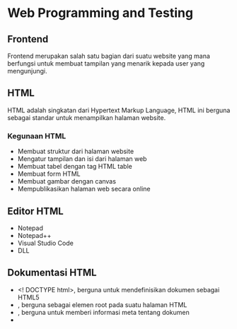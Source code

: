 # Web Programming and Testing

## Frontend

Frontend merupakan salah satu bagian dari suatu website yang mana berfungsi untuk membuat tampilan yang menarik kepada user yang mengunjungi.

## HTML

HTML adalah singkatan dari Hypertext Markup Language, HTML ini berguna sebagai standar untuk menampilkan halaman website.

### Kegunaan HTML

- Membuat struktur dari halaman website
- Mengatur tampilan dan isi dari halaman web
- Membuat tabel dengan tag HTML table
- Membuat form HTML
- Membuat gambar dengan canvas
- Mempublikasikan halaman web secara online

## Editor HTML

- Notepad
- Notepad++
- Visual Studio Code
- DLL

## Dokumentasi HTML

- <! DOCTYPE html>, berguna untuk mendefinisikan dokumen sebagai HTML5
- <html>, berguna sebagai elemen root pada suatu halaman HTML
- <head>, berguna untuk memberi informasi meta tentang dokumen
- <title>, berguna untuk menentukan judul untuk dokumen
- <body>, berisi konten halaman yang terlihat

## Tag Heading and Paragraph

- <h1> - <h6> berguna sebagai heading pada halaman website
- <p> berguna untuk memisahkan paragraph

## Styling pada Paragraph

- <!--> <strong> --> <strong> untuk membuat teks tebal </strong>
- <!--> <em> --> <em> untuk membuat teks miring </em>
- <!--> <s> --> <s> untuk membuat teks garis coret </s>
- <!--> <br> --> <br> untuk line break membuat garis baru </br>

## List HTML

- Ordered List, list yang berurut (<ol>)
- Unordered List, list yang tidak berurut (<ul>)

untuk pendeklarasiannya dapat menggunakan <li>

## CSS

CSS adalah singkatan dari Cascading Style Sheet, yang berguna untuk menghias halaman web, dapat menambahkan warna, font, background, dan lainnnya, kemudian juga dapat mengatur posisi pada halaman web seperti float, align, display, dan lainnya.

## Tag Table

Tag table berguna untuk membuat tabel pada halaman website dengan menggunakan tag <table> kemudian untuk barisnya menggunakan <tr> dan kolom menggunakan <td>, dan kolom pada tabel header menggunakan <th>.

## Tag form

Berguna untuk membuat form pada laman website dengan tag <form>

## Cara menambah file CSS

1. External CSS, disisipkan dalam tag <head>
2. Internal CSS, didefinisikan dalam elemen <style>, <head>, <body>
3. Inline CSS, dapat digunakan untuk elemen tunggal pada HTML, untuk menerapkan style yang unik

## CSS Selector

Digunakan untuk memilih element yang akan distyling

## Penanda HTML

### ID (#)

- Setia
- p elemen hanya dapat memiliki satu tag id
- Dalam satu halaman tidak boleh ada dua penamaan id yang berbeda

### Class (.)

- Tag class dengan nama yang sama dapat dipakai berulang-ulang dalam halaman yang sama
- Satu elemen dapat memiliki lebih dari satu Class yang berbeda.

## CSS Grouping

Beberapa selector dapat dikelompokkan dalam satu deklarasi style

## CSS Font

Font yang digunakan untuk teks, seperti ukuran, ketebalan,kemiringan, dan lainnya. Font-font yang dapat digunakan dapat dicari pada google dan mendowloadnya.

## CSS Margin and Padding

Untuk membuat ruang di sekitar element

## CSS Background

Untuk membuat style pada background, contohnya seperti color untuk menentukan warna, image untuk menentukan gambar, size untuk menentukan ukuran gambar, dan lainnya

## CSS Link

- :hover, untuk kondisi mouse ketika terdapat pada atas elemen
- :active, style yang diberikan ketika link ditekan
- :visited, style yang diberikan ketika link sudah ditekan

## CSS Transisi

Berguna untuk mengubah value properti menjadi lebih halus dalam durasi yang ditentukan.

## CSS Display

Untuk menentukan tampilan pada elemen yang dipilih, dapat dengan block (yang selalu dimulai pada baris baru), inline-block (membutuhkan lebar sesuai yang diperlukan), dan none untuk menyembunyikan elemen untuk tidak ditampilkan

## CSS Table

Untuk membuat style pada elemen table HTML, dapat dengan menambah border, border-collapse untuk menjadi single border, dan :nth-child(even) untuk membuat backgroun stripe.

## Frontend Framework

Frontend Framework merupakan sekumpulan aturan kode yang dapat digunakan untuk mempermudah kita dalam membuat suatu tampilan website.

## Kelebihan Bootsrap

- Gratis
- Mudah untuk dipelajari
- Cepat
- Support responsive

## Class pada bootstrap

Terdapat beberapa kelas pada bootstrap seperti container, row, column, dan button.

## Sistem Grid

Sistem grid digunakan pada column yang mana dalam satu halaman terdapat sejumalah 12 kemudian dapat dipisah sesuai dengan kebutuhan.

## Architecture Serenity BDD

Serenity merupakan open source BDD framework yang membantu pengembang dalam pembuatan penulisan well-structured dan maintainable automated acceptance test.

Terdiri dari requirements, test, steps, pages, dan reports.

## Define Requirement

- Ketika menggunakan serenity harus memulai dengan kebutuhan yang akan diimplementasikan
- Sering diibaratkan sebagai user storie dengan kriteria yang membantu perjelas persyaratan.
- Terdapat stories yang serenity automate

## Automate Acceptance Criteria

- Menjelaskan acceptance criteria dalam high level business term
- Menggunakan BDD tool untuk record seperti cucumber dan lainnya, kemudian mengimplementasikannya

## Report on Test Result

Setiap test yang kita lakukan harus terdapat report hasilnya, salah satunya dengan serenity yang memberikan hasil detail pada pengujian yang dilakukan.

## BDD with Cucumber

### Steps

1. Write Story, dengan gherkin (given when then)
2. Map Steps to Java, mengonfigurasi step script dan validasinya
3. Configure Stories, menggabungkan stories dan steps
4. Run Stories, menggunakan intellij IDEA maven
5. View Reports, membuat dan melihat hasilnya dengan serenity

## Yang harus disiapkan

- Maven
- Homebrew
- Chrome
- Intellij

## Writing the Test

1. Serenity Cucumber
2. Create File Stories
3. Create File Test Class
4. Create File Test Steps
5. Create File Page Object

## Serenity Properties

- Serenity mendukung banyak properti yang dapat dimodifikasi sesuai dengan pengujian yang dijalankan
- Webdriver.driver menjelaskan browser yang akan digunakan untuk test
- Ignore.failures.in.stories untuk mengset serenity untuk melanjutkan pengujian ke skenario berikutnya walaupun skenario yang sebelumnya gagal

## Meta Filtering

- Untuk membantu memanage story scenario, dengan menggunakan tag pada fitur atau skenario
- Untuk menjalankan tag yang spesifik dapat menjalankan perintah mvn verify -Dtags="@User"

## Parameterised Scenario

- Dalam story, scenario dapat diparameterised deengan value yang sudah dikonfigurasi
- Parameterised scenario sama saja dengan multiple scenario namun dengan value yang berbeda

REFERENSI:

- Video Materi Alta
- PPT alta
